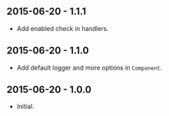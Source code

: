 2015-06-20 - 1.1.1
------------------
* Add enabled check in handlers.

2015-06-20 - 1.1.0
------------------
* Add default logger and more options in `Component`.

2015-06-20 - 1.0.0
------------------
* Initial.
